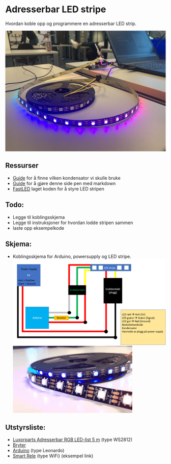 # Adresserbar LED stripe
Hvordan koble opp og programmere en adresserbar LED strip.

![Bild på rull på bord](img/rull_pa_bord.jpg)

## Ressurser
- [Guide](https://learn.adafruit.com/adafruit-neopixel-uberguide/powering-neopixels) for å finne vilken kondensator vi skulle bruke
- [Guide](https://www.markdownguide.org/cheat-sheet/) for å gjøre denne side pen med markdown
- [FastLED](http://fastled.io/) laget koden for å styre LED stripen

## Todo:
- Legge til koblingsskjema
- Legge til instruksjoner for hvordan lodde stripen sammen
- laste opp eksempelkode

## Skjema:
- Koblingsskjema for Arduino, powersupply og LED stripe.
![LED Koblingsskjema](img/LED_tegning_v4.png)
![LED Koblingsskjema](img/LED_gif.gif)

## Utstyrsliste:
- <a href="https://www.kjell.com/no/produkter/elektro-og-verktoy/utviklerkit/arduino/tilbehor/luxorparts-adresserbar-rgb-led-list-5-m-p87963">Luxorparts Adresserbar RGB LED-list 5 m</a> (type WS2812)
- <a href="https://uk.rs-online.com/web/p/push-button-complete-units/2258150/">Bryter</a> 
- <a href="https://www.elfadistrelec.no/no/mikrokontroller-leonardo-stiftlister-arduino-a000057/p/11038915">Arduino</a> (type Leonardo)
- <a href="https://www.netonnet.no/art/smarte-hjem/smarte-elektriske-artikler/smartkontakter/d-link-wi-fi-smart-plug-dsp-w118/1009478.16666/?utm_source=prisguide&utm_medium=cpc&utm_term=1009478%2B-%20D-Link%20Wi-Fi%20Smart%20Plug%20DSP-W118&utm_campaign=prospecting_conversion_prisguide-prisjamforelse_no&dclid=CNzV7ZjDse0CFU8EGQod7_ANdg">Smart Rele</a> (type WiFi) (eksempel link)


